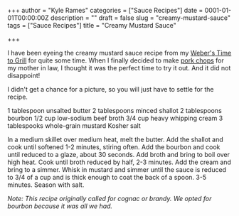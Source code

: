 +++
author = "Kyle Rames"
categories = ["Sauce Recipes"]
date = 0001-01-01T00:00:00Z
description = ""
draft = false
slug = "creamy-mustard-sauce"
tags = ["Sauce Recipes"]
title = "Creamy Mustard Sauce"

+++

I have been eyeing the creamy mustard sauce recipe from my [Weber's Time to Grill](http://www.amazon.com/Webers-Time-Grill-Grilling/dp/0376020601/ref=sr_1_1?ie=UTF8&qid=1426355301&sr=8-1) for quite some time. When I finally decided to make [pork chops](http://bbq.kylerames.com/2015/03/14/pork-chops-with-creamy-mustard-sauce/) for my mother in law, I thought it was the perfect time to try it out. And it did not disappoint!

I didn't get a chance for a picture, so you will just have to settle for the recipe.

1 tablespoon unsalted butter
2 tablespoons minced shallot
2 tablespoons bourbon
1/2 cup low-sodium beef broth
3/4 cup heavy whipping cream
3 tablespooks whole-grain mustard
Kosher salt


In a medium skillet over medium heat, melt the butter. Add the shallot and cook until softened 1-2 minutes, stiring often. Add the bourbon and cook until reduced to a glaze, about 30 seconds. Add broth and bring to boil over high heat. Cook until broth reduced by half, 2-3 minutes. Add the cream and bring to a simmer. Whisk in mustard and simmer until the sauce is reduced to 3/4 of a cup and is thick enough to coat the back of a spoon. 3-5 minutes. Season with salt.

*Note: This recipe originally called for cognac or brandy. We opted for bourbon because it was all we had.* 